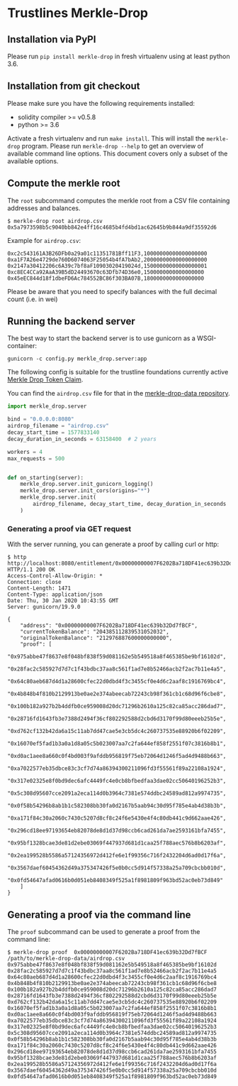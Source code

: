 # Trustlines Merkle-Drop

## Installation via PyPI

Please run `pip install merkle-drop` in fresh virtualenv using at
least python 3.6.

## Installation from git checkout

Please make sure you have the following requirements installed:

- solidity compiler >= v0.5.8
- python >= 3.6

Activate a fresh virtualenv and run `make install`. This will install
the `merkle-drop` program. Please run `merkle-drop --help` to get an
overview of available command line options. This document covers only
a subset of the available options.


## Compute the merkle root

The `root` subcommand computes the merkle root from a CSV file
containing addresses and balances.

```shell
$ merkle-drop root airdrop.csv
0x5a7973598b5c9040bb842e4ff16c4685b4fd4bd1ac62645b9b844a9df35592d6
```

Example for `airdrop.csv`:
```CSV
0xc2c543161A3B26DFb0a29a01c11351781Bff11F3,10000000000000000000
0xa1F7A26e4729de760D6074063F25054b4fA7bAb2,20000000000000000000
0x2147a30412206c6A39c7bf8aF10903020419024d,15000000000000000001
0xc8EC4CCa92AaA39B5dD24493670c63Dfb74D36e0,1500000000000000000
0x45eEC844d18f1dbeFD6Ac784552BC86f303BA07B,1800000000000000000
```

Please be aware that you need to specify balances with the full
decimal count (i.e. in wei)


## Running the backend server

The best way to start the backend server is to use gunicorn as a WSGI-container:

```shell
gunicorn -c config.py merkle_drop.server:app
```

The following config is suitable for the trustline foundations
currently active [Merkle Drop Token
Claim](https://trustlines.foundation/merkle-drop.html).

You can find the `airdrop.csv` file for that in the [merkle-drop-data
repository](https://github.com/trustlines-protocol/merkle-drop-data).

```python
import merkle_drop.server

bind = "0.0.0.0:8080"
airdrop_filename = "airdrop.csv"
decay_start_time = 1577833140
decay_duration_in_seconds = 63158400  # 2 years

workers = 4
max_requests = 500


def on_starting(server):
    merkle_drop.server.init_gunicorn_logging()
    merkle_drop.server.init_cors(origins="*")
    merkle_drop.server.init(
        airdrop_filename, decay_start_time, decay_duration_in_seconds
    )
```

### Generating a proof via GET request

With the server running, you can generate a proof by calling curl or http:
```
$ http http://localhost:8080/entitlement/0x00000000007F6202Ba718DF41ec639b32Dd7fBCF
HTTP/1.1 200 OK
Access-Control-Allow-Origin: *
Connection: close
Content-Length: 1471
Content-Type: application/json
Date: Thu, 30 Jan 2020 10:43:55 GMT
Server: gunicorn/19.9.0

{
    "address": "0x00000000007F6202Ba718DF41ec639b32Dd7fBCF",
    "currentTokenBalance": "204385112839531052032",
    "originalTokenBalance": "212976887600000000000",
    "proof": [
        "0x975abbe47f8637e8f048bf838f59d081162e5b549518a8f465385be9bf16102d",
        "0x28fac2c585927d7d7c1f43bdbc37aa8c561f1ad7e8b52466acb2f2ac7b11e4a5",
        "0x64c80aeb687d4d1a28600cfec22d0dbd4f3c3455cf0e4d6c2aaf8c1916769bc4",
        "0x4b848b4f810b2129913be0ae2e374abeecab72243cb98f361cb1c68d96f6cbe8",
        "0x100b182a927b2b4ddfb0ce959008d20dc71296b2610a125c82ca85acc286dad7",
        "0x28716fd1643fb3e7388d2494f36cf802292588d2cbd6d3170f99d80eeeb25b5e",
        "0xd762cf132b42da6a15c11ab7dd47cae5e3cb5dc4c260737535e88920b6f02209",
        "0x16070ef5fad1b3a0a1d8a05c5b023007aa7c2fa644ef858f2551f07c3816b8b1",
        "0xd0ac1aee8a660c0f4bd003f9afddb956819f75eb72064d1246f5ad4d9488b663",
        "0xa7022577eb35dbce83c3cf7d74a86394300211096fd3f55561f89a22108a1924",
        "0x317e02325e8f0bd9dec6afc4449fc4e0cb8bfbedfaa3dae02cc50640196252b3",
        "0x5c308d95607cce2091a2eca114d0b3964c7381e574ddbc24589ad812a9974735",
        "0x0f58b54296b8ab1b1c582308bb30fa0d2167b5aab94c30d95f785e4ab4d38b3b",
        "0xa171f84c30a2060c7430c5207d8cf8c24f6e5430e4f4c80db441c9d662aae426",
        "0x296cd18ee97193654eb82078de8d1d37d98ccb6cad261da7ae2593161bfa7455",
        "0x95bf1328bcae3de81d2ebe03069f447937d681d1caa25f788aec576b8b6203af",
        "0x2ea199528b5586a57124356972d412fe6e1f99356c716f2432204d6ad0d17f6a",
        "0x3567daef60454362d49a375347426f5e0b0cc5d914f57338a25a709cbcbb010d",
        "0x0fd54647afad0616b0d051eb8408349f525a1f8981809f963bd52ac0eb73d849"
    ]
}
```

## Generating a proof via the command line

The `proof` subcommand can be used to generate a proof from the command line:

```
$ merkle-drop proof  0x00000000007F6202Ba718DF41ec639b32Dd7fBCF /path/to/merkle-drop-data/airdrop.csv
0x975abbe47f8637e8f048bf838f59d081162e5b549518a8f465385be9bf16102d 0x28fac2c585927d7d7c1f43bdbc37aa8c561f1ad7e8b52466acb2f2ac7b11e4a5 0x64c80aeb687d4d1a28600cfec22d0dbd4f3c3455cf0e4d6c2aaf8c1916769bc4 0x4b848b4f810b2129913be0ae2e374abeecab72243cb98f361cb1c68d96f6cbe8 0x100b182a927b2b4ddfb0ce959008d20dc71296b2610a125c82ca85acc286dad7 0x28716fd1643fb3e7388d2494f36cf802292588d2cbd6d3170f99d80eeeb25b5e 0xd762cf132b42da6a15c11ab7dd47cae5e3cb5dc4c260737535e88920b6f02209 0x16070ef5fad1b3a0a1d8a05c5b023007aa7c2fa644ef858f2551f07c3816b8b1 0xd0ac1aee8a660c0f4bd003f9afddb956819f75eb72064d1246f5ad4d9488b663 0xa7022577eb35dbce83c3cf7d74a86394300211096fd3f55561f89a22108a1924 0x317e02325e8f0bd9dec6afc4449fc4e0cb8bfbedfaa3dae02cc50640196252b3 0x5c308d95607cce2091a2eca114d0b3964c7381e574ddbc24589ad812a9974735 0x0f58b54296b8ab1b1c582308bb30fa0d2167b5aab94c30d95f785e4ab4d38b3b 0xa171f84c30a2060c7430c5207d8cf8c24f6e5430e4f4c80db441c9d662aae426 0x296cd18ee97193654eb82078de8d1d37d98ccb6cad261da7ae2593161bfa7455 0x95bf1328bcae3de81d2ebe03069f447937d681d1caa25f788aec576b8b6203af 0x2ea199528b5586a57124356972d412fe6e1f99356c716f2432204d6ad0d17f6a 0x3567daef60454362d49a375347426f5e0b0cc5d914f57338a25a709cbcbb010d 0x0fd54647afad0616b0d051eb8408349f525a1f8981809f963bd52ac0eb73d849
```
